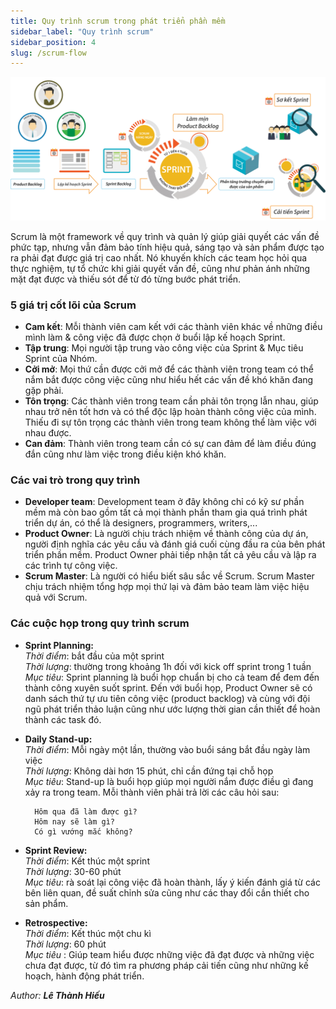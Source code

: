 ```yaml
---
title: Quy trình scrum trong phát triển phần mềm
sidebar_label: "Quy trình scrum"
sidebar_position: 4
slug: /scrum-flow
---
```


![scrum flow](./img/scrum.png)

Scrum là một framework về quy trình và quản lý giúp giải quyết các vấn đề phức tạp, nhưng vẫn đảm bảo tính hiệu quả, sáng tạo và sản phẩm được tạo ra phải đạt được giá trị cao nhất. Nó khuyến khích các team học hỏi qua thực nghiệm, tự tổ chức khi giải quyết vấn đề, cũng như phản ánh những mặt đạt được và thiếu sót để từ đó từng bước phát triển.

### 5 giá trị cốt lõi của Scrum

- **Cam kết**: Mỗi thành viên cam kết với các thành viên khác về những điều mình làm & công việc đã được chọn ở buổi lập kế hoạch Sprint.
- **Tập trung**: Mọi người tập trung vào công việc của Sprint & Mục tiêu Sprint của Nhóm.
- **Cởi mở**: Mọi thứ cần được cởi mở để các thành viên trong team có thể nắm bắt được công việc cũng như hiểu hết các vấn đề khó khăn đang gặp phải.
- **Tôn trọng**: Các thành viên trong team cần phải tôn trọng lẫn nhau, giúp nhau trở nên tốt hơn và có thể độc lập hoàn thành công việc của mình. Thiếu đi sự tôn trọng các thành viên trong team không thể làm việc với nhau được.
- **Can đảm**: Thành viên trong team cần có sự can đảm để làm điều đúng đắn cũng như làm việc trong điều kiện khó khăn.

### Các vai trò trong quy trình

- **Developer team**: Development team ở đây không chỉ có kỹ sư phần mềm mà còn bao gồm tất cả mọi thành phần tham gia quá trình phát triển dự án, có thể là designers, programmers, writers,...
- **Product Owner**: Là người chịu trách nhiệm về thành công của dự án, người định nghĩa các yêu cầu và đánh giá cuối cùng đầu ra của bên phát triển phần mềm. Product Owner phải tiếp nhận tất cả yêu cầu và lập ra các trình tự công việc.
- **Scrum Master**: Là người có hiểu biết sâu sắc về Scrum. Scrum Master chịu trách nhiệm tổng hợp mọi thứ lại và đảm bảo team làm việc hiệu quả với Scrum.

### Các cuộc họp trong quy trình scrum

- **Sprint Planning:**  
  _Thời điểm_: bắt đầu của một sprint  
  _Thời lượng_: thường trong khoảng 1h đối với kick off sprint trong 1 tuần  
  _Mục tiêu_: Sprint planning là buổi họp chuẩn bị cho cả team để đem đến thành công xuyên suốt sprint. Đến với buổi họp, Product Owner sẽ có danh sách thứ tự ưu tiên công việc (product backlog) và cùng với đội ngũ phát triển thảo luận cũng như ước lượng thời gian cần thiết để hoàn thành các task đó.

- **Daily Stand-up:**  
  _Thời điểm_: Mỗi ngày một lần, thường vào buổi sáng bắt đầu ngày làm việc  
  _Thời lượng_: Không dài hơn 15 phút, chỉ cần đứng tại chỗ họp  
  _Mục tiêu_: Stand-up là buổi họp giúp mọi người nắm được điều gì đang xảy ra trong team. Mỗi thành viên phải trả lời các câu hỏi sau:

        Hôm qua đã làm được gì?
        Hôm nay sẽ làm gì?
        Có gì vướng mắc không?

- **Sprint Review:**  
  _Thời điểm_: Kết thúc một sprint  
  _Thời lượng_: 30-60 phút  
  _Mục tiêu_: rà soát lại công việc đã hoàn thành, lấy ý kiến đánh giá từ các bên liên quan, đề suất chỉnh sửa cũng như các thay đổi cần thiết cho sản phẩm.

- **Retrospective:**  
  _Thời điểm_: Kết thúc một chu kì  
  _Thời lượng_: 60 phút  
  _Mục tiêu_ : Giúp team hiểu được những việc đã đạt được và những việc chưa đạt được, từ đó tìm ra phương pháp cải tiến cũng như những kế hoạch, hành động phát triển.

<div class="text-right">

_Author: **Lê Thành Hiếu**_

</div>
